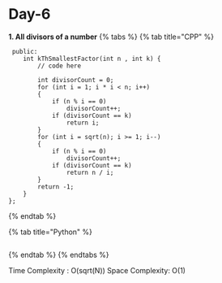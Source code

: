 # Day-6

**1. All divisors of a number**
{% tabs %}
{% tab title="CPP" %}
```
 public:
    int kThSmallestFactor(int n , int k) {
        // code here
        
        int divisorCount = 0;
        for (int i = 1; i * i < n; i++) 
        {
            if (n % i == 0)
                divisorCount++;
            if (divisorCount == k)
                return i;
        }
        for (int i = sqrt(n); i >= 1; i--)
        {
            if (n % i == 0)
                divisorCount++;
            if (divisorCount == k)
                return n / i;
        }
        return -1;
    }
};
```
{% endtab %}

{% tab title="Python" %}
```

```
{% endtab %}
{% endtabs %}

Time Complexity : O(sqrt(N))
Space Complexity: O(1)